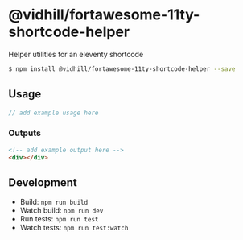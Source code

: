 # @vidhill/fortawesome-11ty-shortcode-helper

Helper utilities for an eleventy shortcode

```bash
$ npm install @vidhill/fortawesome-11ty-shortcode-helper --save
```

## Usage

```javascript
// add example usage here
```

### Outputs

```html
<!-- add example output here -->
<div></div>
```

## Development

-   Build: `npm run build`
-   Watch build: `npm run dev`
-   Run tests: `npm run test`
-   Watch tests: `npm run test:watch`
